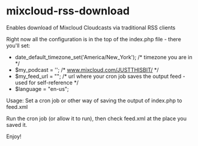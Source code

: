 mixcloud-rss-download
=====================

Enables download of Mixcloud Cloudcasts via traditional RSS clients

Right now all the configuration is in the top of the index.php file - there you'll set:
 - date_default_timezone_set('America/New_York');  /* timezone you are in */ 
 - $my_podcast = '';  /* www.mixcloud.com/JUSTTHISBIT/ */ 
 - $my_feed_url = ""; /* url where your cron job saves the output feed - used for self-reference */ 
 - $language = "en-us";
  
Usage:
Set a cron job or other way of saving the output of index.php to feed.xml 

Run the cron job (or allow it to run), then check feed.xml at the place you saved it. 

Enjoy!

